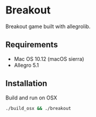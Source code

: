 # Breakout

Breakout game built with allegrolib.

## Requirements
- Mac OS 10.12 (macOS sierra)
- Allegro 5.1

## Installation

Build and run on OSX
```bash
./build_osx && ./breakout
``` 
